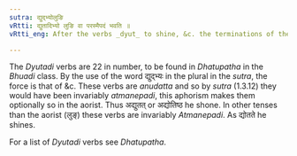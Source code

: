 ```yaml
---
sutra: द्युद्भ्योलुङि
vRtti: द्युतादिभ्यो लुङि वा परस्मैपदं भवति ॥
vRtti_eng: After the verbs _dyut_ to shine, &c. the terminations of the _parasmaipada_ are optionally employed, when the affixes of _lun_ (aorist) follow.

---
```

The _Dyutadi_ verbs are 22 in number, to be found in _Dhatupatha_ in the _Bhuadi_ class. By the use of the word द्युद्भ्यः in the plural in the _sutra_, the force is that of &c. These verbs are _anudatta_ and so by _sutra_ (1.3.12) they would have been invariably _atmanepadi_, this aphorism makes them optionally so in the aorist. Thus अद्युतत् or अद्योतिष्ठ he shone. In other tenses than the aorist (लुङ्) these verbs are invariably _Atmanepadi_. As द्योतते he shines.

For a list of _Dyutadi_ verbs see _Dhatupatha_.